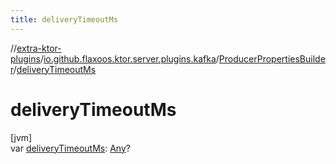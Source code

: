 ```yaml
---
title: deliveryTimeoutMs
---
```

//[extra-ktor-plugins](../../../index.md)/[io.github.flaxoos.ktor.server.plugins.kafka](../index.md)/[ProducerPropertiesBuilder](index.md)/[deliveryTimeoutMs](delivery-timeout-ms.md)



# deliveryTimeoutMs



[jvm]\
var [deliveryTimeoutMs](delivery-timeout-ms.md): [Any](https://kotlinlang.org/api/latest/jvm/stdlib/kotlin/-any/index.md)?




